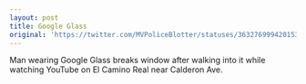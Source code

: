 ```yaml
---
layout: post
title: Google Glass
original: 'https://twitter.com/MVPoliceBlotter/statuses/363276999420153856'
---
```


Man wearing Google Glass breaks window after walking into it while watching YouTube on El Camino Real near Calderon Ave.

